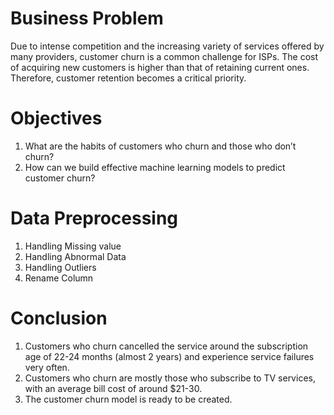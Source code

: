 # Business Problem
Due to intense competition and the increasing variety of services offered by many providers, customer churn is a common challenge for ISPs. The cost of acquiring new customers is higher than that of retaining current ones. Therefore, customer retention becomes a critical priority.

# Objectives
1. What are the habits of customers who churn and those who don’t churn?
2. How can we build effective machine learning models to predict customer churn?

# Data Preprocessing
1. Handling Missing value
2. Handling Abnormal Data
3. Handling Outliers
4. Rename Column

# Conclusion 
1. Customers who churn cancelled the service around the subscription age of 22-24 months (almost 2 years) and experience service failures very often.
2. Customers who churn are mostly those who subscribe to TV services, with an average bill cost of around $21-30.
3. The customer churn model is ready to be created.
